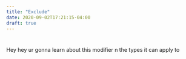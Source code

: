 ```yaml
---
title: "Exclude"
date: 2020-09-02T17:21:15-04:00
draft: true
---
```

#

Hey hey ur gonna learn about this modifier n the types it can apply to